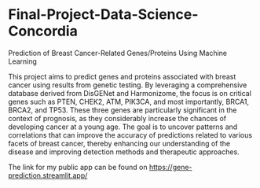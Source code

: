 # Final-Project-Data-Science-Concordia
Prediction of Breast Cancer-Related Genes/Proteins Using Machine Learning

This project aims to predict genes and proteins associated with breast cancer using results from genetic testing. By leveraging a comprehensive database derived from DisGENet and Harmonizome, the focus is on critical genes such as PTEN, CHEK2, ATM, PIK3CA, and most importantly, BRCA1, BRCA2, and TP53. These three genes are particularly significant in the context of prognosis, as they considerably increase the chances of developing cancer at a young age. The goal is to uncover patterns and correlations that can improve the accuracy of predictions related to various facets of breast cancer, thereby enhancing our understanding of the disease and improving detection methods and therapeutic approaches.


The link for my public app can be found on https://gene-prediction.streamlit.app/
